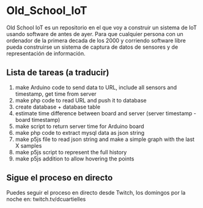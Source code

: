 # Old_School_IoT
Old School IoT es un repositorio en el que voy a construir un sistema de IoT usando software de antes de ayer. Para que cualquier persona con un ordenador de la primera decada de los 2000 y corriendo software libre pueda construirse un sistema de captura de datos de sensores y de representación de información.

## Lista de tareas (a traducir)

1. make Arduino code to send data to URL, include all sensors and timestamp, get time from server
2. make php code to read URL and push it to database
3. create database + database table
4. estimate time difference between board and server (server timestamp - board timestamp)
5. make script to return server time for Arduino board
6. make php code to extract mysql data as json string
7. make p5js file to read json string and make a simple graph with the last X samples
8. make p5js script to represent the full history
9. make p5js addition to allow hovering the points

## Sigue el proceso en directo

Puedes seguir el proceso en directo desde Twitch, los domingos por la noche en: twitch.tv/dcuartielles
